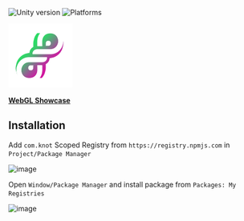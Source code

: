 ![Unity version](https://img.shields.io/badge/Unity-2021.3%2B-blue)
![Platforms](https://img.shields.io/badge/platforms-all-blue)

![as_icon](https://github.com/V0odo0/KNOT-Audio/blob/main/Editor/Resources/KnotAudio_icon.png)

**[WebGL Showcase](https://v0odo0.github.io/KNOT-Audio-demo/)**

## Installation

Add `com.knot` Scoped Registry from `https://registry.npmjs.com` in `Project/Package Manager`

![image](https://github.com/user-attachments/assets/ca20c30a-3ac3-494b-9e44-690630faf9db)

Open `Window/Package Manager` and install package from `Packages: My Registries`

![image](https://github.com/user-attachments/assets/8e552498-7faa-4996-87a0-2a784679ee87)
